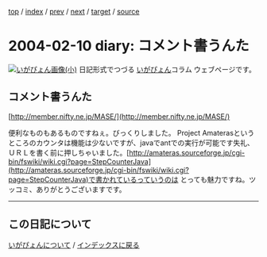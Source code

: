 [top](https://igapyon.github.io/diary/) 
 / [index](https://igapyon.github.io/diary/2004/index.html) 
 / [prev](https://igapyon.github.io/diary/2004/ig040209.html) 
 / [next](https://igapyon.github.io/diary/2004/ig040212.html) 
 / [target](https://igapyon.github.io/diary/2004/ig040210.html) 
 / [source](https://github.com/igapyon/diary/blob/gh-pages/2004/ig040210.html.src.md) 

2004-02-10 diary: コメント書うんた
=====================================================================================================
[![いがぴょん画像(小)](https://igapyon.github.io/diary/images/iga200306s.jpg "いがぴょん")](https://igapyon.github.io/diary/memo/memoigapyon.html) 日記形式でつづる [いがぴょん](https://igapyon.github.io/diary/memo/memoigapyon.html)コラム ウェブページです。

## コメント書うんた

[http://member.nifty.ne.jp/MASE/](http://member.nifty.ne.jp/MASE/)

便利なものもあるものですねぇ。びっくりしました。
Project Amaterasというところのカウンタは機能は少ないですが、javaでantでの実行が可能です失礼、ＵＲＬを書く前に押しちゃいました。[http://amateras.sourceforge.jp/cgi-bin/fswiki/wiki.cgi?page=StepCounterJava](http://amateras.sourceforge.jp/cgi-bin/fswiki/wiki.cgi?page=StepCounterJava)で書かれているっていうのは とっても魅力ですね。ツッコミ、ありがとうございますです。

----------------------------------------------------------------------------------------------------

## この日記について
[いがぴょんについて](https://igapyon.github.io/diary/memo/memoigapyon.html) / [インデックスに戻る](https://igapyon.github.io/diary/idxall.html)
